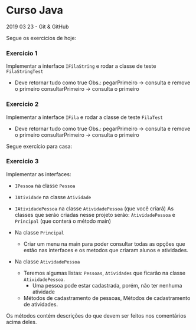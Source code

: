 # Curso Java
2019 03 23 - Git & GitHub

Segue os exercicios de hoje:
### Exercicio 1 
Implementar a interface `IFilaString` e rodar a classe de teste `FilaStringTest`
- Deve retornar tudo como true
Obs.: pegarPrimeiro -> consulta e remove o primeiro
consultarPrimeiro -> consulta o primeiro
### Exercicio 2
Implementar a interface `IFila` e rodar a classe de teste `FilaTest`
- Deve retornar tudo como true
Obs.: pegarPrimeiro -> consulta e remove o primeiro
consultarPrimeiro -> consulta o primeiro

Segue exercício para casa:
### Exercicio 3
Implementar as interfaces: 
   - `IPessoa` na classe `Pessoa`
   - `IAtividade` na classe `Atividade`
   - `IAtividadePessoa` na classe `AtividadePessoa` (que você criará)
As classes que serão criadas nesse projeto serão: `AtividadePessoa` e `Principal` (que conterá o método main)

- Na classe `Principal`
  - Criar um menu na main para poder consultar todas as opções que estão nas interfaces e os metodos que criaram alunos e atividades.
- Na classe `AtividadePessoa`
  - Teremos algumas listas: `Pessoas`, `Atividades` que ficarão na classe `AtividadePessoa`.
     - Uma pessoa pode estar cadastrada, porém, não ter nenhuma atividade
  - Métodos de cadastramento de pessoas, Métodos de cadastramento de atividades.

Os métodos contém descrições do que devem ser feitos nos comentários acima deles.

